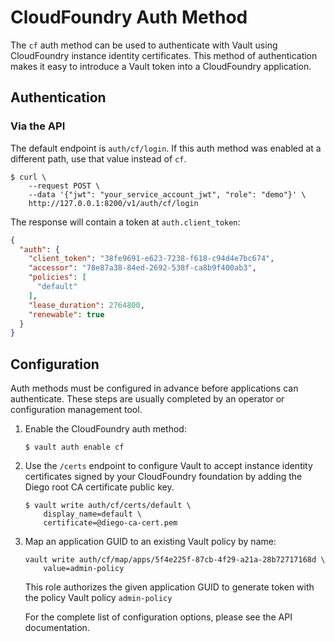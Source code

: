 # CloudFoundry Auth Method

The `cf` auth method can be used to authenticate with Vault using
CloudFoundry instance identity certificates. This method of authentication makes it easy to
introduce a Vault token into a CloudFoundry application.

## Authentication

### Via the API

The default endpoint is `auth/cf/login`. If this auth method was enabled
at a different path, use that value instead of `cf`.

```shell
$ curl \
    --request POST \
    --data '{"jwt": "your_service_account_jwt", "role": "demo"}' \
    http://127.0.0.1:8200/v1/auth/cf/login
```

The response will contain a token at `auth.client_token`:

```json
{
  "auth": {
    "client_token": "38fe9691-e623-7238-f618-c94d4e7bc674",
    "accessor": "78e87a38-84ed-2692-538f-ca8b9f400ab3",
    "policies": [
      "default"
    ],
    "lease_duration": 2764800,
    "renewable": true
  }
}
```

## Configuration

Auth methods must be configured in advance before applications can
authenticate. These steps are usually completed by an operator or configuration
management tool.


1. Enable the CloudFoundry auth method:

    ```text
    $ vault auth enable cf
    ```

1. Use the `/certs` endpoint to configure Vault to accept instance identity
certificates signed by your CloudFoundry foundation by adding the Diego root
CA certificate public key.

    ```text
    $ vault write auth/cf/certs/default \
        display_name=default \
        certificate=@diego-ca-cert.pem
    ```

1. Map an application GUID to an existing Vault policy by name:

    ```text
    vault write auth/cf/map/apps/5f4e225f-87cb-4f29-a21a-28b72717168d \
        value=admin-policy
    ```

    This role authorizes the given application GUID to generate token with 
    the policy Vault policy `admin-policy`

    For the complete list of configuration options, please see the API
    documentation.